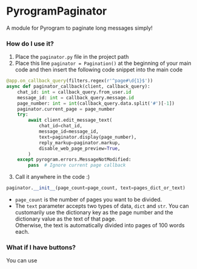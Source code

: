 # PyrogramPaginator
A module for Pyrogram to paginate long messages simply!

### How do I use it?
1. Place the `paginator.py` file in the project path
2. Place this line `paginator = Pagination()` at the beginning of your main code and then insert the following code snippet into the main code
```python
@app.on_callback_query(filters.regex(r'^page#\d{1}$'))
async def paginator_callback(client, callback_query):
    chat_id: int = callback_query.from_user.id
    message_id: int = callback_query.message.id
    page_number: int = int(callback_query.data.split('#')[-1])
    paginator.current_page = page_number
    try:
        await client.edit_message_text(
            chat_id=chat_id,
            message_id=message_id,
            text=paginator.display(page_number),
            reply_markup=paginator.markup,
            disable_web_page_preview=True,
        )
    except pyrogram.errors.MessageNotModified:
        pass  # Ignore current page callback
```
3. Call it anywhere in the code :)
```python
paginator.__init__(page_count=page_count, text=pages_dict_or_text)
```
- `page_count` is the number of pages you want to be divided.
- The `text` parameter accepts two types of data,
  `dict` and `str`. You can customarily use the dictionary key as the page number and the dictionary value as the text of that page.<br>
  Otherwise, the text is automatically divided into pages of 100 words each.
### What if I have buttons?
You can use 
